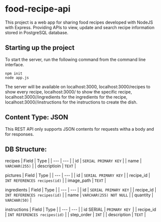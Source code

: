 # food-recipe-api

This project is a web app for sharing food recipes developed with NodeJS with Express. Providing APIs to view, update and search recipe information stored in PostgreSQL database.

## Starting up the project

To start the server, run the following command from the command line interface.

```
npm init
node app.js
```

The server will be available on localhost:3000,
localhost:3000/recipes to show every recipe,
localhost:3000/<id> to show the specific recipe,
localhost:3000/<id>/ingredients for the ingredients for the recipe,
localhost:3000/<id>/instructions for the instructions to create the dish.

## Content Type: JSON

This REST API only supports JSON contents for requests witha a body and for responses.

## DB Structure:

recipes
| Field | Type |
| --- | --- |
| id | `SERIAL PRIMARY KEY` |
| name | `VARCHAR(255)` |
| descriptioin | `TEXT` |

pictures
| Field | Type |
| --- | --- |
| id | `SERIAL PRIMARY KEY` |
| recipe_id | `INT REFERENCES recipes(id)` |
| image_path | `TEXT` |

ingredients
| Field | Type |
| --- | --- |
| id | `SERIAL PRIMARY KEY` |
| recipe_id | `INT REFERENCES recipes(id)` |
| name | `VARCHAR(255) NOT NULL` |
| quantity | `VARCHAR(50)` |

instructions
| Field | Type |
| --- | --- |
| id SERIAL | `PRIMARY KEY `|
| recipe_id | `INT REFERENCES recipes(id)` |
| step_order | `INT` |
| description | `TEXT` |
